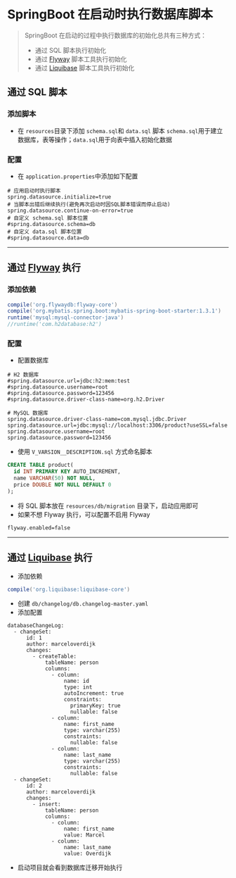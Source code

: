 # SpringBoot 在启动时执行数据库脚本

> SpringBoot 在启动的过程中执行数据库的初始化总共有三种方式：
> - 通过 SQL 脚本执行初始化
> - 通过 [Flyway](https://flywaydb.org)  脚本工具执行初始化
> - 通过 [Liquibase](http://www.liquibase.org/) 脚本工具执行初始化

## 通过 SQL 脚本

### 添加脚本

- 在 `resources`目录下添加 `schema.sql`和 `data.sql` 脚本
`schema.sql`用于建立数据库，表等操作；`data.sql`用于向表中插入初始化数据

### 配置 

- 在 `application.properties`中添加如下配置

```
# 应用启动时执行脚本
spring.datasource.initialize=true
# 当脚本出错后继续执行(避免再次启动时因SQL脚本错误而停止启动)
spring.datasource.continue-on-error=true
# 自定义 schema.sql 脚本位置
#spring.datasource.schema=db
# 自定义 data.sql 脚本位置
#spring.datasource.data=db
```

-----------------------------

## 通过 [Flyway](https://flywaydb.org)  执行

### 添加依赖
```groovy
compile('org.flywaydb:flyway-core')
compile('org.mybatis.spring.boot:mybatis-spring-boot-starter:1.3.1')
runtime('mysql:mysql-connector-java')
//runtime('com.h2database:h2')
```    
### 配置 

 - 配置数据库
```
# H2 数据库
#spring.datasource.url=jdbc:h2:mem:test
#spring.datasource.username=root
#spring.datasource.password=123456
#spring.datasource.driver-class-name=org.h2.Driver

# MySQL 数据库
spring.datasource.driver-class-name=com.mysql.jdbc.Driver
spring.datasource.url=jdbc:mysql://localhost:3306/product?useSSL=false
spring.datasource.username=root
spring.datasource.password=123456
```

 - 使用 `V_VARSION__DESCRIPTION.sql` 方式命名脚本
 
```sql
CREATE TABLE product(
  id INT PRIMARY KEY AUTO_INCREMENT,
  name VARCHAR(50) NOT NULL,
  price DOUBLE NOT NULL DEFAULT 0
);
``` 

- 将 SQL 脚本放在 `resources/db/migration` 目录下，启动应用即可
- 如果不想 Flyway 执行，可以配置不启用 Flyway

```
flyway.enabled=false
```


-----------------------------

## 通过 [Liquibase](http://www.liquibase.org/) 执行
- 添加依赖 

```gradle
compile('org.liquibase:liquibase-core')
```

- 创建 `db/changelog/db.changelog-master.yaml`
- 添加配置

```
databaseChangeLog:
  - changeSet:
      id: 1
      author: marceloverdijk
      changes:
        - createTable:
            tableName: person
            columns:
              - column:
                  name: id
                  type: int
                  autoIncrement: true
                  constraints:
                    primaryKey: true
                    nullable: false
              - column:
                  name: first_name
                  type: varchar(255)
                  constraints:
                    nullable: false
              - column:
                  name: last_name
                  type: varchar(255)
                  constraints:
                    nullable: false
  - changeSet:
      id: 2
      author: marceloverdijk
      changes:
        - insert:
            tableName: person
            columns:
              - column:
                  name: first_name
                  value: Marcel
              - column:
                  name: last_name
                  value: Overdijk
```

- 启动项目就会看到数据库迁移开始执行 